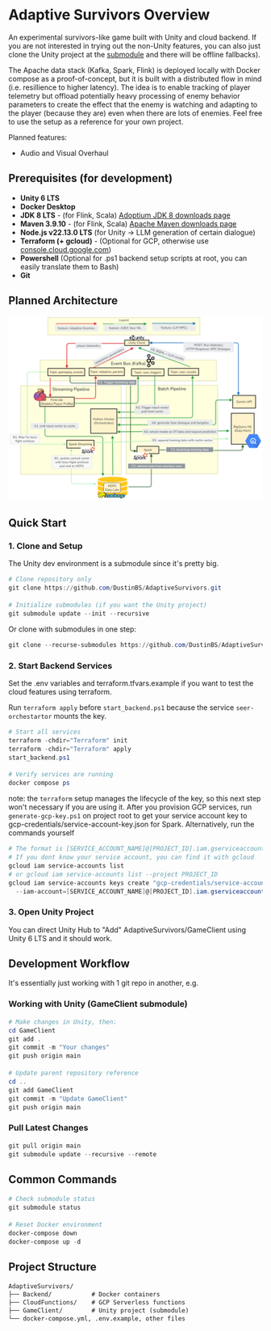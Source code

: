 # Adaptive Survivors Overview

An experimental survivors-like game built with Unity and cloud backend. If you are not interested in trying out the non-Unity features, you can also just clone the Unity project at the [submodule](https://github.com/DustinBS/AdaptiveSurvivors-GameClient) and there will be offline fallbacks). 

The Apache data stack (Kafka, Spark, Flink) is deployed locally with Docker compose as a proof-of-concept, but it is built with a distributed flow in mind (i.e. resillience to higher latency). The idea is to enable tracking of player telemetry but offload potentially heavy processing of enemy behavior parameters to create the effect that the enemy is watching and adapting to the player (because they are) even when there are lots of enemies. Feel free to use the setup as a reference for your own project.

Planned features:
- Audio and Visual Overhaul

## Prerequisites (for development)

- **Unity 6 LTS**
- **Docker Desktop**
- **JDK 8 LTS** - (for Flink, Scala) [Adoptium JDK 8 downloads page](https://adoptium.net/temurin/releases/?version=8&os=any&arch=any)
- **Maven 3.9.10** - (for Flink, Scala) [Apache Maven downloads page](https://maven.apache.org/download.cgi)
- **Node.js v22.13.0 LTS** (for Unity -> LLM generation of certain dialogue)
- **Terraform (+ gcloud)** - (Optional for GCP, otherwise use [console.cloud.google.com](https://console.cloud.google.com))
- **Powershell** (Optional for .ps1 backend setup scripts at root, you can easily translate them to Bash)
- **Git**

## Planned Architecture
![Archictecture diagram flow chart](Documentation/diagram.png)

## Quick Start

### 1. Clone and Setup

The Unity dev environment is a submodule since it's pretty big.

```powershell
# Clone repository only
git clone https://github.com/DustinBS/AdaptiveSurvivors.git

# Initialize submodules (if you want the Unity project)
git submodule update --init --recursive
```

Or clone with submodules in one step:
```powershell
git clone --recurse-submodules https://github.com/DustinBS/AdaptiveSurvivors.git
```

### 2. Start Backend Services

Set the .env variables and terraform.tfvars.example if you want to test the cloud features using terraform.

Run `terraform apply` before `start_backend.ps1` because the service `seer-orchestartor` mounts the key.

```powershell
# Start all services
terraform -chdir="Terraform" init
terraform -chdir="Terraform" apply
start_backend.ps1

# Verify services are running
docker compose ps
```

note: the `terraform` setup manages the lifecycle of the key, so this next step won't necessary if you are using it.
After you provision GCP services, run `generate-gcp-key.ps1` on project root to get your service account key to gcp-credentials/service-account-key.json for Spark.
Alternatively, run the commands yourself
```powershell
# The format is [SERVICE_ACCOUNT_NAME]@[PROJECT_ID].iam.gserviceaccount.com
# If you dont know your service account, you can find it with gcloud
gcloud iam service-accounts list
# or gcloud iam service-accounts list --project PROJECT_ID
gcloud iam service-accounts keys create "gcp-credentials/service-account-key.json" `
  --iam-account=[SERVICE_ACCOUNT_NAME]@[PROJECT_ID].iam.gserviceaccount.com
```

### 3. Open Unity Project

You can direct Unity Hub to "Add" AdaptiveSurvivors/GameClient using Unity 6 LTS and it should work.

## Development Workflow

It's essentially just working with 1 git repo in another, e.g.

### Working with Unity (GameClient submodule)

```powershell
# Make changes in Unity, then:
cd GameClient
git add .
git commit -m "Your changes"
git push origin main

# Update parent repository reference
cd ..
git add GameClient
git commit -m "Update GameClient"
git push origin main
```

### Pull Latest Changes

```powershell
git pull origin main
git submodule update --recursive --remote
```

## Common Commands

```powershell
# Check submodule status
git submodule status

# Reset Docker environment
docker-compose down
docker-compose up -d
```

## Project Structure

```
AdaptiveSurvivors/
├── Backend/           # Docker containers
├── CloudFunctions/    # GCP Serverless functions
├── GameClient/        # Unity project (submodule)
└── docker-compose.yml, .env.example, other files
```
